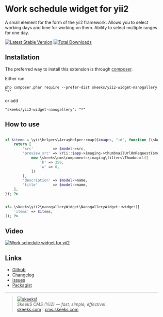 Work schedule widget for yii2
=====================

A small element for the form of the yii2 framework. Allows you to select working days and time for working on them. Ability to select multiple ranges for one day.

[![Latest Stable Version](https://poser.pugx.org/skeeks/yii2-widget-nanogallery/v/stable.png)](https://packagist.org/packages/skeeks/yii2-widget-nanogallery)
[![Total Downloads](https://poser.pugx.org/skeeks/yii2-widget-nanogallery/downloads.png)](https://packagist.org/packages/skeeks/yii2-widget-nanogallery)

Installation
------------

The preferred way to install this extension is through [composer](http://getcomposer.org/download/).

Either run

```
php composer.phar require --prefer-dist skeeks/yii2-widget-nanogallery "*"
```

or add

```
"skeeks/yii2-widget-nanogallery": "*"
```


How to use
----------

```php

<? $items = \yii\helpers\ArrayHelper::map($images, "id", function (\skeeks\cms\models\StorageFile $model) {
    return [
        'src'         => $model->src,
        'preview_src' => \Yii::$app->imaging->thumbnailUrlOnRequest($model->src,
            new \skeeks\cms\components\imaging\filters\Thumbnail([
                'h' => 350,
                'w' => 0,
            ])
        ),
        'description' => $model->name,
        'title'       => $model->name,
    ];
}); ?>


<?= \skeeks\yii2\nanogalleryWidget\NanogalleryWidget::widget([
    'items' => $items,
]); ?>

```


Video
------------

[![Work schedule widget for yii2](https://www.fresher.ru/manager_content/12-2018/youtube-podvel-tradicionnye-itogi-goda/1.jpg)](https://www.youtube.com/watch?v=mSZi8ukgngA)



Links
----------
* [Github](https://github.com/skeeks-semenov/yii2-widget-nanogallery)
* [Changelog](https://github.com/skeeks-semenov/yii2-widget-nanogallery/blob/master/CHANGELOG.md)
* [Issues](https://github.com/skeeks-semenov/yii2-widget-nanogallery/issues)
* [Packagist](https://packagist.org/packages/skeeks/yii2-widget-nanogallery)

___

> [![skeeks!](https://skeeks.com/img/logo/logo-no-title-80px.png)](https://skeeks.com)  
<i>SkeekS CMS (Yii2) — fast, simple, effective!</i>  
[skeeks.com](https://skeeks.com) | [cms.skeeks.com](https://cms.skeeks.com)

